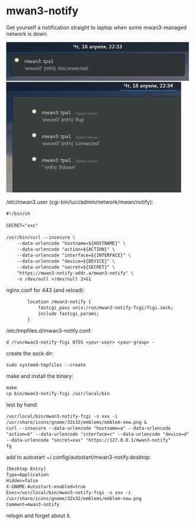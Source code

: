 # mwan3-notify

Get yourself a notification straight to laptop when some mwan3-managed network is down.

![single](https://github.com/darkwrat/mwan3-notify/raw/master/doc/1_single.png)
![multiple](https://github.com/darkwrat/mwan3-notify/raw/master/doc/2_multiple.png)

/etc/mwan3.user (cgi-bin/luci/admin/network/mwan/notify):
```
#!/bin/sh

SECRET="xxx"

/usr/bin/curl --insecure \
	--data-urlencode "hostname=${HOSTNAME}" \
	--data-urlencode "action=${ACTION}" \
	--data-urlencode "interface=${INTERFACE}" \
	--data-urlencode "device=${DEVICE}" \
	--data-urlencode "secret=${SECRET}" \
	"https://mwan3-notify-addr.a/mwan3-notify" \
	-o /dev/null >/dev/null 2>&1
```
nginx.conf for 443 (and reload):
```
        location /mwan3-notify {
            fastcgi_pass unix:/run/mwan3-notify-fcgi/fcgi.sock;
            include fastcgi_params;
        }
```
/etc/tmpfiles.d/mwan3-notify.conf:
```
d /run/mwan3-notify-fcgi 0755 <your-user> <your-group> -
```
create the sock dir:
```
sudo systemd-tmpfiles --create
```
make and install the binary:
```
make
cp bin/mwan3-notify-fcgi /usr/local/bin
```
test by hand:
```
/usr/local/bin/mwan3-notify-fcgi -s xxx -i /usr/share/icons/gnome/32x32/emblems/emblem-new.png &
curl --insecure --data-urlencode "hostname=a" --data-urlencode "action=b" --data-urlencode "interface=c" --data-urlencode "device=d" --data-urlencode "secret=xxx" "https://127.0.0.1/mwan3-notify"
fg
```
add to autostart ~/.config/autostart/mwan3-notify.desktop:
```
[Desktop Entry]
Type=Application
Hidden=false
X-GNOME-Autostart-enabled=true
Exec=/usr/local/bin/mwan3-notify-fcgi -s xxx -i /usr/share/icons/gnome/32x32/emblems/emblem-new.png
Comment=mwan3-notify
```
relogin and forget about it.
